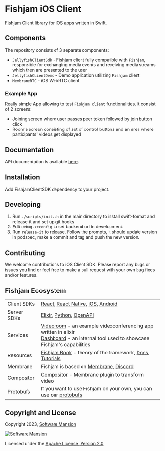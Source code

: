 # Fishjam iOS Client

[Fishjam](https://github.com/fishjam-dev/fishjam) Client library for iOS apps written in Swift.

## Components

The repository consists of 3 separate components:

- `JellyfishClientSdk` - Fishjam client fully compatible with `Fishjam`, responsible for exchanging media events and
  receiving media streams which then are presented to the user
- `JellyfishCLientDemo` - Demo application utilizing `Fishjam` client
- `MembraneRTC` - iOS WebRTC client

### Example App

Really simple App allowing to test `Fishjam client` functionalities. It consist of 2 screens:

- Joining screen where user passes peer token followed by join button click
- Room's screen consisting of set of control buttons and an area where participants' videos get displayed

## Documentation

API documentation is available [here](https://fishjam-dev.github.io/ios-client-sdk/documentation/fishjamclientsdk/).

## Installation

Add FishjamClientSDK dependency to your project.

## Developing

1. Run `./scripts/init.sh` in the main directory to install swift-format and release-it and set up git hooks
2. Edit `Debug.xcconfig` to set backend url in development.
3. Run `release-it` to release. Follow the prompts, it should update version in podspec, make a commit and tag and push
   the new version.

## Contributing

We welcome contributions to iOS Client SDK. Please report any bugs or issues you find or feel free to make a pull
request with your own bug fixes and/or features.

## Fishjam Ecosystem

|             |                                                                                                                                                                                                                                                      |
| ----------- | ---------------------------------------------------------------------------------------------------------------------------------------------------------------------------------------------------------------------------------------------------- |
| Client SDKs | [React](https://github.com/fishjam-dev/react-client-sdk), [React Native](https://github.com/fishjam-dev/react-native-client-sdk), [iOS](https://github.com/fishjam-dev/ios-client-sdk), [Android](https://github.com/fishjam-dev/android-client-sdk) |
| Server SDKs | [Elixir](https://github.com/fishjam-dev/elixir_server_sdk), [Python](https://github.com/fishjam-dev/python-server-sdk), [OpenAPI](https://fishjam-dev.github.io/fishjam-docs/for_developers/api_reference/rest_api)                                  |
| Services    | [Videoroom](https://github.com/fishjam-dev/fishjam-videoroom) - an example videoconferencing app written in elixir <br/> [Dashboard](https://github.com/fishjam-dev/fishjam-dashboard) - an internal tool used to showcase Fishjam's capabilities    |
| Resources   | [Fishjam Book](https://fishjam-dev.github.io/book/) - theory of the framework, [Docs](https://fishjam-dev.github.io/fishjam-docs/), [Tutorials](https://github.com/fishjam-dev/fishjam-clients-tutorials)                                            |
| Membrane    | Fishjam is based on [Membrane](https://membrane.stream/), [Discord](https://discord.gg/nwnfVSY)                                                                                                                                                      |
| Compositor  | [Compositor](https://github.com/membraneframework/membrane_video_compositor_plugin) - Membrane plugin to transform video                                                                                                                             |
| Protobufs   | If you want to use Fishjam on your own, you can use our [protobufs](https://github.com/fishjam-dev/protos)                                                                                                                                           |

## Copyright and License

Copyright 2023, [Software Mansion](https://swmansion.com/?utm_source=git&utm_medium=readme&utm_campaign=fishjam)

[![Software Mansion](https://logo.swmansion.com/logo?color=white&variant=desktop&width=200&tag=membrane-github)](https://swmansion.com/?utm_source=git&utm_medium=readme&utm_campaign=fishjam)

Licensed under the [Apache License, Version 2.0](LICENSE)
